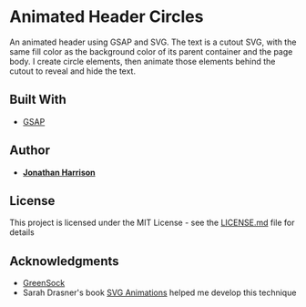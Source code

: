 # Animated Header Circles

An animated header using GSAP and SVG. The text is a cutout SVG, with the same fill color as the background color of its parent container and the page body. I create circle elements, then animate those elements behind the cutout to reveal and hide the text.

## Built With

* [GSAP](https://greensock.com/gsap)
 

## Author

* **[Jonathan Harrison](http://jonathanharrison.us)**

## License

This project is licensed under the MIT License - see the [LICENSE.md](LICENSE.md) file for details

## Acknowledgments

* [GreenSock](https://greensock.com)
* Sarah Drasner's book [SVG Animations](http://shop.oreilly.com/product/0636920045335.do) helped me develop this technique
